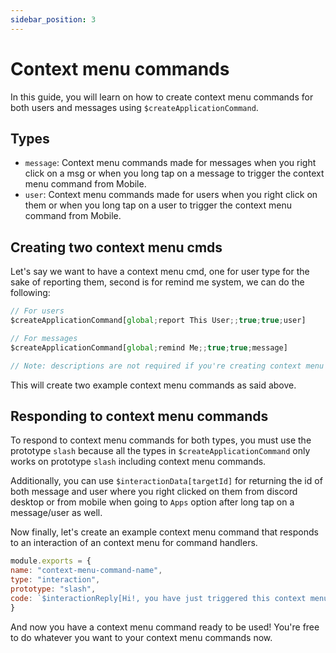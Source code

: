 ```yaml
---
sidebar_position: 3
---
```


# Context menu commands

In this guide, you will learn on how to create context menu commands for both users and messages using `$createApplicationCommand`.

## Types

* `message`: Context menu commands made for messages when you right click on a msg or when you long tap on a message to trigger the context menu command from Mobile.
* `user`: Context menu commands made for users when you right click on them or when you long tap on a user to trigger the context menu command from Mobile.

## Creating two context menu cmds

Let's say we want to have a context menu cmd, one for user type for the sake of reporting them, second is for remind me system, we can do the following:


```js
// For users
$createApplicationCommand[global;report This User;;true;true;user]

// For messages
$createApplicationCommand[global;remind Me;;true;true;message]

// Note: descriptions are not required if you're creating context menu commands in the function meaning that you can leave them blank.
```


This will create two example context menu commands as said above.

## Responding to context menu commands

To respond to context menu commands for both types, you must use the prototype `slash`  because all the types in `$createApplicationCommand` only works on prototype `slash` including context menu commands.

Additionally, you can use `$interactionData[targetId]` for returning the id of both message and user where you right clicked on them from discord desktop or from mobile when going to `Apps` option after long tap on a message/user as well.&#x20;

Now finally, let's create an example context menu command that responds to an interaction of an context menu for command handlers.


```js
module.exports = {
name: "context-menu-command-name",
type: "interaction",
prototype: "slash",
code: `$interactionReply[Hi!, you have just triggered this context menu!]`
}

```


And now you have a context menu command ready to be used! You're free to do whatever you want to your context menu commands now.
